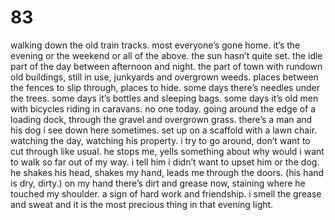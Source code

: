# 83

walking down the old train tracks. most everyone’s gone home. it’s the evening or the weekend or all of the above. the sun hasn’t quite set. the idle part of the day between afternoon and night. the part of town with rundown old buildings, still in use, junkyards and overgrown weeds. places between the fences to slip through, places to hide. some days there’s needles under the trees. some days it’s bottles and sleeping bags. some days it’s old men with bicycles riding in caravans. no one today. going around the edge of a loading dock, through the gravel and overgrown grass. there’s a man and his dog i see down here sometimes. set up on a scaffold with a lawn chair. watching the day, watching his property. i try to go around, don’t want to cut through like usual. he stops me, yells something about why would i want to walk so far out of my way. i tell him i didn’t want to upset him or the dog. he shakes his head, shakes my hand, leads me through the doors. (his hand is dry, dirty.) on my hand there’s dirt and grease now, staining where he touched my shoulder. a sign of hard work and friendship. i smell the grease and sweat and it is the most precious thing in that evening light.